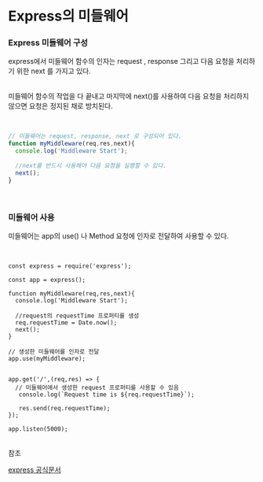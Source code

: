 # Express의 미들웨어

### Express 미들웨어 구성
express에서 미들웨어 함수의 인자는 request , response 그리고 다음 요청을 처리하기 위한 next 를 가지고 있다.<br><br>

미들웨어 함수의 작업을 다 끝내고 마지막에 next()를 사용하여 다음 요청을 처리하지 않으면 요청은 정지된 채로 방치된다.

<br>

```javascript
// 미들웨어는 request, response, next 로 구성되어 있다.
function myMiddleware(req,res,next){
  console.log('Middleware Start');
  
  //next를 반드시 사용해야 다음 요청을 실행할 수 있다.
  next();
}
```

<br>

### 미들웨어 사용

미들웨어는 app의 use() 나 Method 요청에 인자로 전달하여 사용할 수 있다.

<br>

```javascirpt
const express = require('express');

const app = express();

function myMiddleware(req,res,next){
  console.log('Middleware Start');
  
  //request의 requestTime 프로퍼티를 생성
  req.requestTime = Date.now();
  next();
}

// 생성한 미들웨어를 인자로 전달
app.use(myMiddleware);


app.get('/',(req,res) => {
  // 미들웨어에서 생성한 request 프로퍼티를 사용할 수 있음
   console.log(`Request time is ${req.requestTime}`);
   
   res.send(req.requestTime);
});

app.listen(5000);

```

<br>참조<br>

[express 공식문서](https://expressjs.com/ko/guide/writing-middleware.html)
